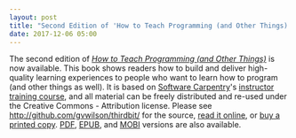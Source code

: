 ```yaml
---
layout: post
title: "Second Edition of 'How to Teach Programming (and Other Things)'"
date: 2017-12-06 05:00
---
```


The second edition of *[How to Teach Programming (and Other
Things)]({{site.github.url}}/teaching/)* is now available.  This book
shows readers how to build and deliver high-quality learning
experiences to people who want to learn how to program (and other
things as well).  It is based on [Software
Carpentry](http://software-carpentry.org)'s [instructor training
course](https://swcarpentry.github.io/instructor-training/), and all
material can be freely distributed and re-used under the Creative
Commons - Attribution license.  Please see
<http://github.com/gvwilson/thirdbit/> for the source, [read it
online]({{site.github.url}}/teaching/), or [buy a printed
copy]({{site.teaching_lulu_url}}).
[PDF]({{site.github.url}}/teaching/teaching.pdf),
[EPUB]({{site.github.url}}/teaching/teaching.epub), and
[MOBI]({{site.github.url}}/teaching/teaching.mobi) versions are also
available.
